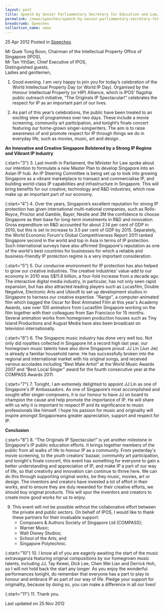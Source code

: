 ```yaml
---
layout: post
title: Speech by Senior Parliamentary Secretary for Education and Law, Ms Sim Ann, at the Originals IP Spectacular! Finale Event
permalink: /news/speeches/speech-by-senior-parliamentary-secretary-for-education-and-law-ms-sim-ann-at-the-originals-ip_1
breadcrumb: Speeches
collection_name: news
---
```


25 Apr 2012 Posted in [Speeches](/news/speeches)

Mr Quek Tong Boon, Chairman of the Intellectual Property Office of Singapore (IPOS),      
Mr Tan YihSan, Chief Executive of IPOS,  
Distinguished guests,  
Ladies and gentlemen,  

1. Good evening. I am very happy to join you for today’s celebration of the World Intellectual Property Day (or World IP Day). Organised by the Honour Intellectual Property (or HIP) Alliance, which is IPOS’ flagship public outreach initiative, “The Originals IP Spectacular!” celebrates the respect for IP as an important part of our lives. 

2. As part of this year’s celebrations, the public have been treated to an exciting slew of programmes over two days. These include a movie screening, community art participation, and tonight’s finale concert featuring our home-grown singer-songwriters.   The aim is to raise awareness of and promote respect for IP through things we do in everyday life, such as movies, music, art and design .

**An Innovative and Creative Singapore Bolstered by a Strong IP Regime and Vibrant IP Industry**

{:start="3"}
3. Last month in Parliament, the Minister for Law spoke about our intention to formulate a new Master Plan to develop Singapore into an Asian IP hub. An IP Steering Committee is being set up to look into growing Singapore as a vibrant marketplace to transact and commercialise IP, and building world-class IP capabilities and infrastructure in Singapore. This will bring benefits for our creative, technology and R&D industries, which now make up an important part of our economy. 

{:start="4"}
4. Over the years, Singapore’s excellent reputation for strong IP protection has given international multi-national companies, such as Rolls-Royce, Proctor and Gamble, Bayer, Nestle and 3M the confidence to choose Singapore as their base for long-term investments in R&D and innovation. Gross expenditure on R&D accounted for about 2.14 per cent of GDP in 2010, but this is set to increase to 3.5 per cent of GDP by 2015. Separately, the World Economic Forum's Global Competitiveness Report 2011 ranked Singapore second in the world and top in Asia in terms of IP protection. Such international surveys have also affirmed Singapore's reputation as one of the world's best countries for businesses for which a reliable and business-friendly IP protection regime is a very important consideration.

{:start="5"}
5. Our conducive environment for IP protection has also helped to grow our creative industries. The creative industries’ value-add to our economy in 2010 was S$11.8 billion, a four-fold increase from a decade ago. The interactive digital media industry, in particular, has not only seen rapid expansion, but has also attracted leading players such as Lucasfilm, Double Negative, Electronic Arts and Ubisoft to set up development studios in Singapore to harness our creative expertise. "Rango", a computer-animated film which bagged the Oscar for Best Animated Film at this year's Academy Awards, saw over 100 animators from Lucasfilm Singapore working on the film together with their colleagues from San Francisco for 15 months. Several animation works from homegrown production houses such as Tiny Island Productions and August Media have also been broadcast on television internationally.

{:start="6"}
6. The Singapore music industry has done very well too. Not only did royalties collected in Singapore hit a record high last year, our homegrown music talents have also done Singapore proud.  JJ Lin (Jun Jie) is already a familiar household name. He has successfully broken into the regional and international market with his original songs, and received various accolades including “Best Male Artist” at the World Music Awards 2007 and “Best Local Singer” award for the fourth consecutive year at the COMPASS Awards 2011.  

{:start="7"}
7. Tonight, I am extremely delighted to appoint JJ Lin as one of Singapore's IP Ambassadors. As one of Singapore’s most accomplished and sought-after singer-composers, it is our honour to have JJ on board to champion the cause and help promote the importance of IP. He will share with us why it is important to respect IP and its significance to music professionals like himself. I hope his passion for music and originality will inspire amongst Singaporeans greater appreciation, support and respect for IP.

**Conclusion**

{:start="8"}
8. “The Originals IP Spectacular!” is yet another milestone in Singapore's IP public education efforts. It brings together members of the public from all walks of life to honour IP as a community. From yesterday's movie screening, to the youth creators' bazaar, community art participation, and tonight's finale concert, this event has something for everyone to gain a better understanding and appreciation of IP, and make IP a part of our way of life, so that creativity and innovation can continue to thrive here. We can do this through supporting original works, be they music, movies, art or design. The inventors and creators have invested a lot of effort in their works, and to ensure they are duly rewarded for their creative efforts, we should buy original products. This will spur the inventors and creators to create more good works for us to enjoy.


<ol start="9">
<li>This event will not be possible without the collaborative effort between the private and public sectors.   On behalf of IPOS, I would like to thank these partners for their invaluable support: 

<ul>
<li>Composers & Authors Society of Singapore Ltd (COMPASS); </li>
<li>Warner Music;</li>
<li>Walt Disney Studios; </li>
<li>School of the Arts; and </li>
<li>Singapore Polytechnic. </li>
</ul>
</li>
</ol>

{:start="10"}
10. I know all of you are eagerly awaiting the start of the music extravaganza featuring original compositions by our homegrown music talents, including JJ, Tay Kewei, Dick Lee, Chen Wei Lian and Derrick Hoh, so I will not hold back the start any longer. As you enjoy the wonderful performances tonight, do remember that everyone has a part to play to honour and embrace IP as part of our way of life. Pledge your support for originality, because by doing so, you can make a difference in all our lives!

{:start="11"}
11. Thank you.

<p class="right-side-updated">Last updated on 25 Nov 2012</p>
